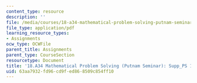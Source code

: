 ```yaml
---
content_type: resource
description: ''
file: /media/courses/18-a34-mathematical-problem-solving-putnam-seminar-fall-2018/63aa7932fd96cd9fed868509c854ff10_MIT18_A34F18Supp11.pdf
file_type: application/pdf
learning_resource_types:
- Assignments
ocw_type: OCWFile
parent_title: Assignments
parent_type: CourseSection
resourcetype: Document
title: '18.A34 Mathematical Problem Solving (Putnam Seminar): Supp_PS 11'
uid: 63aa7932-fd96-cd9f-ed86-8509c854ff10
---
```

